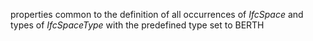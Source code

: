 properties common to the definition of all occurrences of _IfcSpace_ and types of _IfcSpaceType_ with the predefined type set to BERTH

<!-- end of short definition -->

